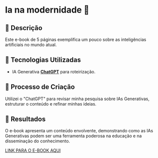 

# Ia na modernidade 🌌

## 📒 Descrição
Este e-book de 5 páginas exemplifica um pouco sobre as inteligências artificiais no mundo atual.

## 🤖 Tecnologias Utilizadas
- IA Generativa **[ChatGPT](https://chat.openai.com)** para roteirização.

## 🧐 Processo de Criação
Utilizei o "ChatGPT" para revisar minha pesquisa sobre IAs Generativas, estruturar o conteúdo e refinar minhas ideias.

## 🚀 Resultados
O e-book apresenta um conteúdo envolvente, demonstrando como as IAs Generativas podem ser uma ferramenta poderosa na educação e na disseminação do conhecimento.

[LINK PARA O E-BOOK AQUI]()

